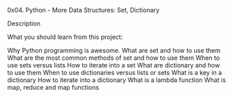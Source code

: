 0x04. Python - More Data Structures: Set, Dictionary

Description

What you should learn from this project:

Why Python programming is awesome. What are set and how to use them What are the most common methods of set and how to use them When to use sets versus lists How to iterate into a set What are dictionary and how to use them When to use dictionaries versus lists or sets What is a key in a dictionary How to iterate into a dictionary What is a lambda function What is map, reduce and map functions
